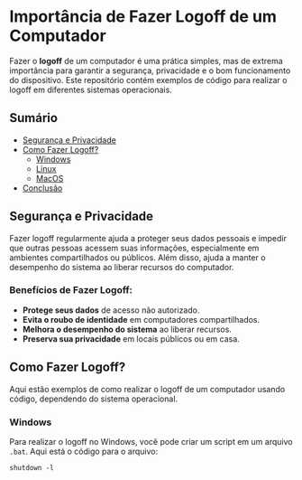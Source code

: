 # Importância de Fazer Logoff de um Computador

Fazer o **logoff** de um computador é uma prática simples, mas de extrema importância para garantir a segurança, privacidade e o bom funcionamento do dispositivo. Este repositório contém exemplos de código para realizar o logoff em diferentes sistemas operacionais.

## Sumário

- [Segurança e Privacidade](#segurança-e-privacidade)
- [Como Fazer Logoff?](#como-fazer-logoff)
  - [Windows](#windows)
  - [Linux](#linux)
  - [MacOS](#macos)
- [Conclusão](#conclusão)

## Segurança e Privacidade

Fazer logoff regularmente ajuda a proteger seus dados pessoais e impedir que outras pessoas acessem suas informações, especialmente em ambientes compartilhados ou públicos. Além disso, ajuda a manter o desempenho do sistema ao liberar recursos do computador.

### Benefícios de Fazer Logoff:
- **Protege seus dados** de acesso não autorizado.
- **Evita o roubo de identidade** em computadores compartilhados.
- **Melhora o desempenho do sistema** ao liberar recursos.
- **Preserva sua privacidade** em locais públicos ou em casa.

## Como Fazer Logoff?

Aqui estão exemplos de como realizar o logoff de um computador usando código, dependendo do sistema operacional.

### Windows

Para realizar o logoff no Windows, você pode criar um script em um arquivo `.bat`. Aqui está o código para o arquivo:

```batch
shutdown -l

